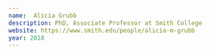 ```yaml
---
name:  Alicia Grubb
description: PhD, Associate Professor at Smith College
website: https://www.smith.edu/people/alicia-m-grubb
year: 2018
---
```


